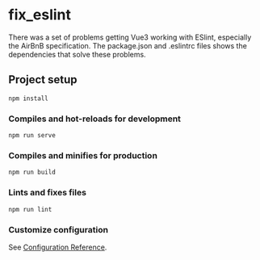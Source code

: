# fix_eslint

There was a set of problems getting Vue3 working with ESlint, especially the AirBnB specification. The package.json and .eslintrc files shows the dependencies that solve these problems. 

## Project setup
```
npm install
```

### Compiles and hot-reloads for development
```
npm run serve
```

### Compiles and minifies for production
```
npm run build
```

### Lints and fixes files
```
npm run lint
```

### Customize configuration
See [Configuration Reference](https://cli.vuejs.org/config/).
